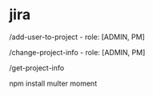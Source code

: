 # jira


/add-user-to-project - role: [ADMIN, PM]

/change-project-info - role: [ADMIN, PM]

/get-project-info

npm install multer moment